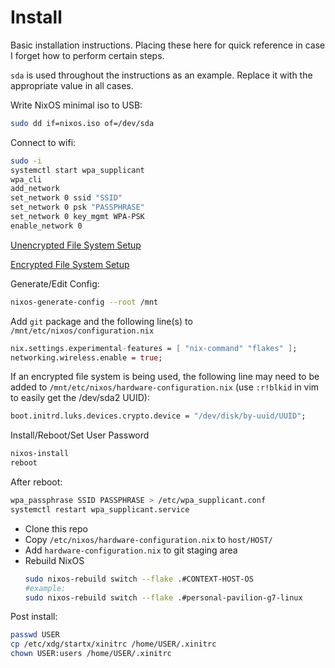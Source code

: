 # Install
Basic installation instructions. Placing these here for quick reference in case I forget how to perform certain steps.

`sda` is used throughout the instructions as an example. Replace it with the appropriate value in all cases.

Write NixOS minimal iso to USB:
```bash
sudo dd if=nixos.iso of=/dev/sda
```
Connect to wifi:
```bash
sudo -i
systemctl start wpa_supplicant
wpa_cli
add_network
set_network 0 ssid "SSID"
set_network 0 psk "PASSPHRASE"
set_network 0 key_mgmt WPA-PSK
enable_network 0
```

[Unencrypted File System Setup](./unencrypted.md)

[Encrypted File System Setup](./encrypted.md)

Generate/Edit Config:
```bash
nixos-generate-config --root /mnt
```

Add `git` package and the following line(s) to `/mnt/etc/nixos/configuration.nix`
```nix
nix.settings.experimental-features = [ "nix-command" "flakes" ];
networking.wireless.enable = true;
```

If an encrypted file system is being used, the following line may need to be added to `/mnt/etc/nixos/hardware-configuration.nix` (use `:r!blkid` in vim to easily get the /dev/sda2 UUID):
```nix
boot.initrd.luks.devices.crypto.device = "/dev/disk/by-uuid/UUID";
```

Install/Reboot/Set User Password
```bash
nixos-install
reboot
```

After reboot:
```bash
wpa_passphrase SSID PASSPHRASE > /etc/wpa_supplicant.conf
systemctl restart wpa_supplicant.service
```

- Clone this repo
- Copy `/etc/nixos/hardware-configuration.nix` to `host/HOST/`
- Add `hardware-configuration.nix` to git staging area
- Rebuild NixOS
    ```bash
    sudo nixos-rebuild switch --flake .#CONTEXT-HOST-OS
    #example:
    sudo nixos-rebuild switch --flake .#personal-pavilion-g7-linux
    ```

Post install:
```bash
passwd USER
cp /etc/xdg/startx/xinitrc /home/USER/.xinitrc
chown USER:users /home/USER/.xinitrc
```
